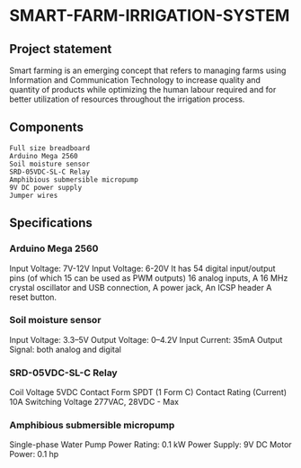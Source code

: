 # SMART-FARM-IRRIGATION-SYSTEM

## Project statement
Smart farming is an emerging concept that refers to managing farms using Information and Communication Technology to increase quality and quantity of products while optimizing the human labour required and for better utilization of resources throughout the irrigation process.
  
  ## Components
    Full size breadboard
    Arduino Mega 2560
    Soil moisture sensor
    SRD-05VDC-SL-C Relay
    Amphibious submersible micropump
    9V DC power supply
    Jumper wires
    
 ## Specifications
   ### Arduino Mega 2560
Input Voltage: 7V-12V Input Voltage: 6-20V It has 54 digital input/output pins (of which 15 can be used as PWM outputs) 16 analog inputs, A 16 MHz crystal oscillator and USB connection, A power jack, An ICSP header A reset button.
   
   ### Soil moisture sensor
Input Voltage: 3.3–5V
Output Voltage: 0–4.2V
Input Current: 35mA
Output Signal: both analog and digital
   
   ### SRD-05VDC-SL-C Relay
 Coil Voltage	5VDC
 Contact Form	SPDT (1 Form C)
 Contact Rating (Current)	10A
 Switching Voltage	277VAC, 28VDC - Max

   
   ### Amphibious submersible micropump
Single-phase Water Pump
Power Rating: 0.1 kW
Power Supply: 9V DC
Motor Power: 0.1 hp
   
   
   

